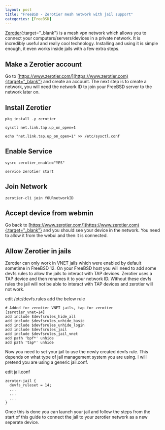 ```yaml
---
layout: post
title: "FreeBSD - Zerotier mesh network with jail support"
categories: [FreeBSD]
---
```


[Zerotier](https://www.zerotier.com){:target="_blank"} is a mesh vpn network which allows you to connect
your computers/servers/devices in a private network. It is incredibly useful and really cool technology.
Installing and using it is simple enough, it even works inside jails with a few extra steps.

## Make a Zerotier account

Go to [https://www.zerotier.com/](https://www.zerotier.com){:target="_blank"} and create an account.
The next step is to create a network, you will need the network ID to join
your FreeBSD server to the network later on.

## Install Zerotier

~~~
pkg install -y zerotier
~~~

~~~
sysctl net.link.tap.up_on_open=1
~~~

~~~
echo "net.link.tap.up_on_open=1" >> /etc/sysctl.conf
~~~

## Enable Service

~~~
sysrc zerotier_enable="YES"
~~~

~~~
service zerotier start
~~~

## Join Network

~~~
zerotier-cli join YOURnetworkID
~~~

## Accept device from webmin

Go back to [https://www.zerotier.com/](https://www.zerotier.com){:target="_blank"} and you should see
your device in the network. You need to allow it from the webui and then it is connected.

## Allow Zerotier in jails

Zerotier can only work in VNET jails which were enabled by default sometime in FreeBSD 12.
On your FreeBSD host you will need to add some devfs rules to allow the jails to interact with
TAP devices. Zerotier uses a TAP device and then renames it to your network ID. Without these
devfs rules the jail will not be able to interact with TAP devices and zerotier will not work.

edit /etc/devfs.rules add the below rule

~~~
# Added for zerotier VNET jails, tap for zerotier
[zerotier_vnet=14]
add include $devfsrules_hide_all
add include $devfsrules_unhide_basic
add include $devfsrules_unhide_login
add include $devfsrules_jail
add include $devfsrules_jail_vnet
add path 'bpf*' unhide
add path 'tap*' unhide
~~~

Now you need to set your jail to use the newly created devfs rule. This depends on what type of
jail management system you are using. I will pretend you are using a generic jail.conf.

edit jail.conf

~~~
zeroter-jail {
  devfs_ruleset = 14;
  ...
  ...
  ...
}
~~~

Once this is done you can launch your jail and follow the steps from the start of this guide
to connect the jail to your zerotier network as a new seperate device.

